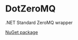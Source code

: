 # DotZeroMQ
.NET Standard ZeroMQ wrapper

[NuGet package](https://www.nuget.org/packages/DotZeroMQ)
